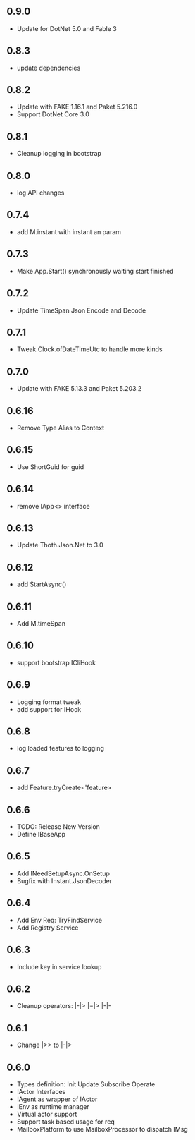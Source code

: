 ## 0.9.0
* Update for DotNet 5.0 and Fable 3

## 0.8.3
* update dependencies

## 0.8.2
* Update with FAKE 1.16.1 and Paket 5.216.0
* Support DotNet Core 3.0

## 0.8.1
* Cleanup logging in bootstrap

## 0.8.0
* log API changes

## 0.7.4
* add M.instant with instant an param

## 0.7.3
* Make App.Start() synchronously waiting start finished

## 0.7.2
* Update TimeSpan Json Encode and Decode

## 0.7.1
* Tweak Clock.ofDateTimeUtc to handle more kinds

## 0.7.0
* Update with FAKE 5.13.3 and Paket 5.203.2

## 0.6.16
* Remove Type Alias to Context

## 0.6.15
* Use ShortGuid for guid

## 0.6.14
* remove IApp<> interface

## 0.6.13
* Update Thoth.Json.Net to 3.0

## 0.6.12
* add StartAsync()

## 0.6.11
* Add M.timeSpan

## 0.6.10
* support bootstrap ICliHook

## 0.6.9
* Logging format tweak
* add support for IHook

## 0.6.8
* log loaded features to logging

## 0.6.7
* add Feature.tryCreate<'feature>

## 0.6.6
* TODO: Release New Version
* Define IBaseApp

## 0.6.5
* Add INeedSetupAsync.OnSetup
* Bugfix with Instant.JsonDecoder

## 0.6.4
* Add Env Req: TryFindService
* Add Registry Service

## 0.6.3
* Include key in service lookup

## 0.6.2
* Cleanup operators: |-|> |=|> |-|-

## 0.6.1
* Change |>> to |-|>

## 0.6.0
* Types definition: Init Update Subscribe Operate
* IActor Interfaces
* IAgent as wrapper of IActor
* IEnv as runtime manager
* Virtual actor support
* Support task based usage for req
* MailboxPlatform to use MailboxProcessor to dispatch IMsg
